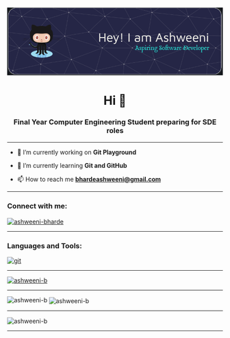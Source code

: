 ![Profile Header](https://github.com/ashweeni-b/ashweeni-b/blob/main/header.png)

<h1 align="center">Hi 👋 </h1>
<h3 align="center">Final Year Computer Engineering Student preparing for SDE roles</h3> 

___

- 🔭 I’m currently working on **Git Playground**

- 🌱 I’m currently learning **Git and GitHub**

- 📫 How to reach me **bhardeashweeni@gmail.com**

___

<h3 align="left">Connect with me:</h3>
<p align="left">
<a href="https://linkedin.com/in/ashweeni-bharde" target="blank"><img align="center" src="https://raw.githubusercontent.com/rahuldkjain/github-profile-readme-generator/master/src/images/icons/Social/linked-in-alt.svg" alt="ashweeni-bharde" height="30" width="40" /></a>
</p>

___

<h3 align="left">Languages and Tools:</h3>
<p align="left"> <a href="https://git-scm.com/" target="_blank" rel="noreferrer"> <img src="https://www.vectorlogo.zone/logos/git-scm/git-scm-icon.svg" alt="git" width="40" height="40"/> </a> </p>

___

<p align="left"> <a href="https://github.com/ryo-ma/github-profile-trophy"><img src="https://github-profile-trophy.vercel.app/?username=ashweeni-b" alt="ashweeni-b" /></a> </p>

___

<p><img align="left" src="https://github-readme-stats.vercel.app/api/top-langs?username=ashweeni-b&show_icons=true&theme=dark&locale=en&layout=compact" alt="ashweeni-b" /></p>

<p>&nbsp;<img align="center" src="https://github-readme-stats.vercel.app/api?username=ashweeni-b&show_icons=true&theme=dark&locale=en" alt="ashweeni-b" /></p>

___

<p><img align="center" src="https://github-readme-streak-stats.herokuapp.com/?user=ashweeni-b&theme=dark" alt="ashweeni-b" /></p>

___
